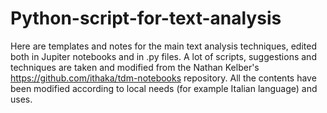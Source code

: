 # Python-script-for-text-analysis

Here are templates and notes for the main text analysis techniques, edited both in Jupiter notebooks and in .py files. A lot of scripts, suggestions and techniques are taken and modified from the Nathan Kelber's https://github.com/ithaka/tdm-notebooks repository. All the contents have been modified according to local needs (for example Italian language) and uses.

